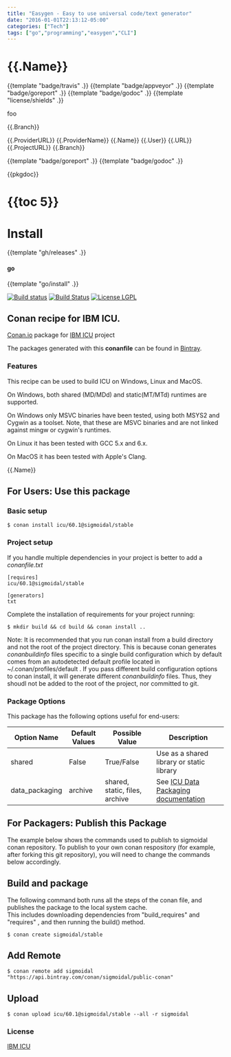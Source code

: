 ```yaml
---
title: "Easygen - Easy to use universal code/text generator"
date: "2016-01-01T22:13:12-05:00"
categories: ["Tech"]
tags: ["go","programming","easygen","CLI"]
---
```

# {{.Name}}

{{template "badge/travis" .}} {{template "badge/appveyor" .}} {{template "badge/goreport" .}} {{template "badge/godoc" .}} {{template "license/shields" .}}


foo

{{.Branch}}

{{.ProviderURL}}
{{.ProviderName}}
{{.Name}}
{{.User}}
{{.URL}}
{{.ProjectURL}}
{{.Branch}}

{{template "badge/goreport" .}} {{template "badge/godoc" .}}

{{pkgdoc}}

# {{toc 5}}

# Install

{{template "gh/releases" .}}

#### go
{{template "go/install" .}}



[![Build status](https://ci.appveyor.com/api/projects/status/mm27s515gpx3io09/branch/stable/60.1?svg=true)](https://ci.appveyor.com/project/sigmoidal/conan-icu/branch/stable/60.1)
[![Build Status](https://travis-ci.org/sigmoidal/conan-icu.svg?branch=stable%2F60.1)](https://travis-ci.org/sigmoidal/conan-icu)
[![License LGPL](https://img.shields.io/badge/license-LGPL%202.1-yellow.svg)](https://shields.io/)

## Conan recipe for IBM ICU.

[Conan.io](https://conan.io) package for [IBM ICU](http://icu-project.org) project

The packages generated with this **conanfile** can be found in [Bintray](https://bintray.com/sigmoidal/public-conan/).

### Features

This recipe can be used to build ICU on Windows, Linux and MacOS.

On Windows, both shared (MD/MDd) and static(MT/MTd) runtimes are supported.

On Windows only MSVC binaries have been tested, using both MSYS2 and Cygwin as a toolset. Note, that these are MSVC binaries and are not linked against mingw or cygwin's runtimes.

On Linux it has been tested with GCC 5.x and 6.x.

On MacOS it has been tested with Apple's Clang.


{{.Name}}

## For Users: Use this package

### Basic setup

    $ conan install icu/60.1@sigmoidal/stable

### Project setup

If you handle multiple dependencies in your project is better to add a *conanfile.txt*

    [requires]
    icu/60.1@sigmoidal/stable

    [generators]
    txt

Complete the installation of requirements for your project running:

    $ mkdir build && cd build && conan install ..

Note: It is recommended that you run conan install from a build directory and not the root of the project directory.  This is because conan generates *conanbuildinfo* files specific to a single build configuration which by default comes from an autodetected default profile located in ~/.conan/profiles/default .  If you pass different build configuration options to conan install, it will generate different *conanbuildinfo* files.  Thus, they shoudl not be added to the root of the project, nor committed to git.

### Package Options

This package has the following options useful for end-users: 

|Option Name     | Default Values   | Possible Value                  | Description
|----------------|------------------|---------------------------------|------------------------
|shared			 | False            | True/False                      | Use as a shared library or static library
|data_packaging	 | archive          | shared, static, files, archive  | See [ICU Data Packaging documentation](http://userguide.icu-project.org/packaging)


## For Packagers: Publish this Package

The example below shows the commands used to publish to sigmoidal conan repository. 
To publish to your own conan respository (for example, after forking this git repository), 
you will need to change the commands below accordingly.

## Build and package 

The following command both runs all the steps of the conan file, and publishes the package to the local system cache.  
This includes downloading dependencies from "build_requires" and "requires" , and then running the build() method. 

    $ conan create sigmoidal/stable

## Add Remote

	$ conan remote add sigmoidal "https://api.bintray.com/conan/sigmoidal/public-conan"

## Upload

    $ conan upload icu/60.1@sigmoidal/stable --all -r sigmoidal

### License
[IBM ICU](http://www.unicode.org/copyright.html#License)
